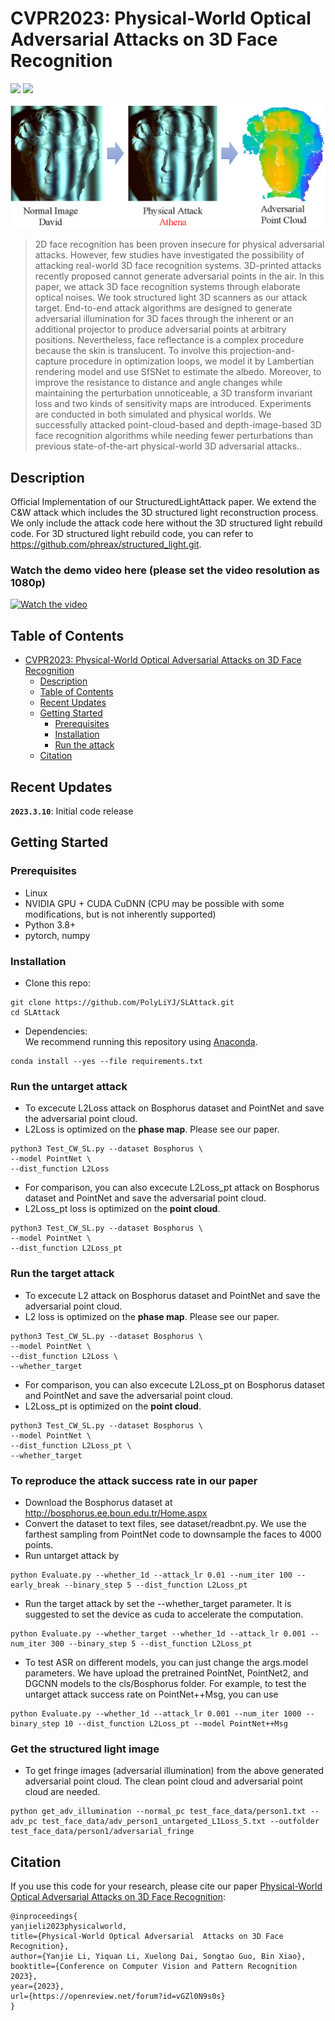 # CVPR2023: Physical-World Optical Adversarial Attacks on 3D Face Recognition
<a href="https://arxiv.org/abs/2205.13412"><img src="https://img.shields.io/badge/arXiv-2205.13412-b31b1b.svg" height=22.5></a>
<a href="https://opensource.org/licenses/MIT"><img src="https://img.shields.io/badge/License-MIT-yellow.svg" height=22.5></a>  

<p align="center">
<img src="imgs/demo2.png" width="800px"/>
</p>

> 2D face recognition has been proven insecure for physical adversarial attacks. However, few studies have investigated the possibility of attacking real-world 3D face recognition systems. 3D-printed attacks recently proposed cannot generate adversarial points in the air. In this paper, we attack 3D face recognition systems through elaborate optical noises. We took structured light 3D scanners as our attack target. End-to-end attack algorithms are designed to generate adversarial illumination for 3D faces through the inherent or an additional projector to produce adversarial points at arbitrary positions. Nevertheless, face reflectance is a complex procedure because the skin is translucent. To involve this projection-and-capture procedure in optimization loops, we model it by Lambertian rendering model and use SfSNet to estimate the albedo. Moreover, to improve the resistance to distance and angle changes while maintaining the perturbation unnoticeable, a 3D transform invariant loss and two kinds of sensitivity maps are introduced. Experiments are conducted in both simulated and physical worlds. We successfully attacked point-cloud-based and depth-image-based 3D face recognition algorithms while needing fewer perturbations than previous state-of-the-art physical-world 3D adversarial attacks.. 



## Description   
Official Implementation of our StructuredLightAttack paper. We extend the C&W attack which includes the 3D structured light reconstruction process. We only include the attack code here without the 3D structured light rebuild code. For 3D structured light rebuild code, you can refer to https://github.com/phreax/structured_light.git. 

### Watch the demo video here (please set the video resolution as 1080p)
[![Watch the video](https://img.youtube.com/vi/zwAXvlh70yQ/hqdefault.jpg)](https://youtu.be/zwAXvlh70yQ)

## Table of Contents
- [CVPR2023: Physical-World Optical Adversarial Attacks on 3D Face Recognition](#cvpr2023-physical-world-optical-adversarial-attacks-on-3d-face-recognition)
  - [Description](#description)
  - [Table of Contents](#table-of-contents)
  - [Recent Updates](#recent-updates)
  - [Getting Started](#getting-started)
    - [Prerequisites](#prerequisites)
    - [Installation](#installation)
    - [Run the attack](#run-the-attack)
  - [Citation](#citation)
  
## Recent Updates
**`2023.3.10`**: Initial code release  


## Getting Started
### Prerequisites
- Linux
- NVIDIA GPU + CUDA CuDNN (CPU may be possible with some modifications, but is not inherently supported)
- Python 3.8+
- pytorch, numpy

### Installation
- Clone this repo:
``` 
git clone https://github.com/PolyLiYJ/SLAttack.git
cd SLAttack
```
- Dependencies:  
We recommend running this repository using [Anaconda](https://docs.anaconda.com/anaconda/install/). 
```
conda install --yes --file requirements.txt
```

### Run the untarget attack
- To excecute L2Loss attack on Bosphorus dataset and PointNet and save the adversarial point cloud.
- L2Loss is optimized on the **phase map**. Please see our paper.
```
python3 Test_CW_SL.py --dataset Bosphorus \
--model PointNet \
--dist_function L2Loss
```

- For comparison, you can also excecute L2Loss_pt attack on Bosphorus dataset and PointNet and save the adversarial point cloud.
- L2Loss_pt loss is optimized on the **point cloud**. 
```
python3 Test_CW_SL.py --dataset Bosphorus \
--model PointNet \
--dist_function L2Loss_pt
```

### Run the target attack
- To excecute L2 attack on Bosphorus dataset and PointNet and save the adversarial point cloud.
- L2 loss is optimized on the **phase map**. Please see our paper.
```
python3 Test_CW_SL.py --dataset Bosphorus \
--model PointNet \
--dist_function L2Loss \
--whether_target
```

- For comparison, you can also excecute L2Loss_pt on Bosphorus dataset and PointNet and save the adversarial point cloud.
- L2Loss_pt is optimized on the **point cloud**. 
```
python3 Test_CW_SL.py --dataset Bosphorus \
--model PointNet \
--dist_function L2Loss_pt \
--whether_target
```

### To reproduce the attack success rate in our paper
- Download the Bosphorus dataset at http://bosphorus.ee.boun.edu.tr/Home.aspx
- Convert the dataset to text files, see dataset/readbnt.py. We use the farthest sampling from PointNet code to downsample the faces to 4000 points.
- Run untarget attack by
```
python Evaluate.py --whether_1d --attack_lr 0.01 --num_iter 100 --early_break --binary_step 5 --dist_function L2Loss_pt
```
- Run the target attack by set the --whether_target parameter. It is suggested to set the device as cuda to accelerate the computation.
```
python Evaluate.py --whether_target --whether_1d --attack_lr 0.001 --num_iter 300 --binary_step 5 --dist_function L2Loss_pt
```
- To test ASR on different models, you can just change the args.model parameters. We have upload the pretrained PointNet, PointNet2, and DGCNN models to the cls/Bosphorus folder. For example, to test the untarget attack success rate on PointNet++Msg, you can use
```
python Evaluate.py --whether_1d --attack_lr 0.001 --num_iter 1000 --binary_step 10 --dist_function L2Loss_pt --model PointNet++Msg
```


### Get the structured light image

- To get fringe images (adversarial illumination) from the above generated adversarial point cloud. The clean point cloud and adversarial point cloud are needed.
```
python get_adv_illumination --normal_pc test_face_data/person1.txt --adv_pc test_face_data/adv_person1_untargeted_L1Loss_5.txt --outfolder test_face_data/person1/adversarial_fringe
```

## Citation
If you use this code for your research, please cite our paper <a href="https://arxiv.org/abs/2205.13412">Physical-World Optical Adversarial Attacks on 3D Face Recognition</a>:

```
@inproceedings{
yanjieli2023physicalworld,
title={Physical-World Optical Adversarial  Attacks on 3D Face Recognition},
author={Yanjie Li, Yiquan Li, Xuelong Dai, Songtao Guo, Bin Xiao},
booktitle={Conference on Computer Vision and Pattern Recognition 2023},
year={2023},
url={https://openreview.net/forum?id=vGZl0N9s0s}
}
```

